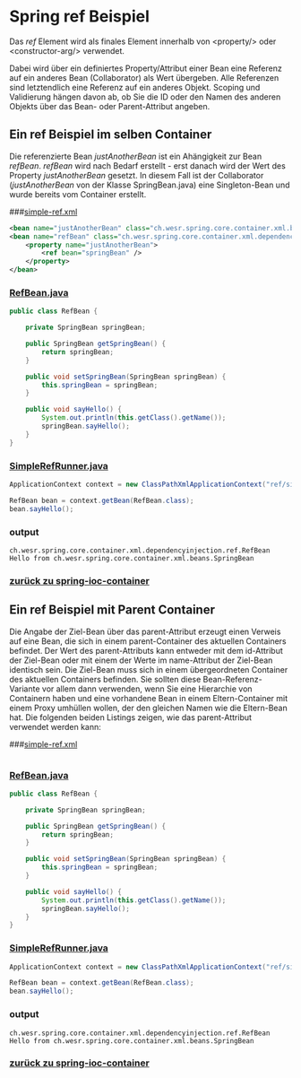 # Spring ref Beispiel

Das *ref* Element wird als finales Element innerhalb von \<property/> oder \<constructor-arg/> verwendet.

Dabei wird über ein definiertes Property/Attribut einer Bean eine Referenz auf ein anderes Bean (Collaborator) als Wert übergeben.
Alle Referenzen sind letztendlich eine Referenz auf ein anderes Objekt. Scoping und Validierung hängen davon ab, 
ob Sie die ID oder den Namen des anderen Objekts über das Bean- oder Parent-Attribut angeben.

## Ein ref Beispiel im selben Container
Die referenzierte Bean *justAnotherBean* ist ein Ahängigkeit zur Bean *refBean*.
*refBean* wird nach Bedarf erstellt - erst danach wird der Wert des Property *justAnotherBean* gesetzt.
In diesem Fall ist der Collaborator (*justAnotherBean* von der Klasse SpringBean.java) eine Singleton-Bean und wurde bereits vom Container erstellt.

###[simple-ref.xml](../../../src/main/resources/ref/simple-ref.xml)
```xml
<bean name="justAnotherBean" class="ch.wesr.spring.core.container.xml.beans.SpringBean" />
<bean name="refBean" class="ch.wesr.spring.core.container.xml.dependencyinjection.ref.RefBean">
    <property name="justAnotherBean">
        <ref bean="springBean" />
    </property>
</bean>
```

### [RefBean.java](../../../src/main/java/ch/wesr/spring/core/container/xml/dependencyinjection/ref/RefBean.java)
````java
public class RefBean {

    private SpringBean springBean;

    public SpringBean getSpringBean() {
        return springBean;
    }

    public void setSpringBean(SpringBean springBean) {
        this.springBean = springBean;
    }

    public void sayHello() {
        System.out.println(this.getClass().getName());
        springBean.sayHello();
    }
}
````

### [SimpleRefRunner.java](../../../src/main/java/ch/wesr/spring/core/container/xml/dependencyinjection/ref/SimpleRefRunner.java)
````java
ApplicationContext context = new ClassPathXmlApplicationContext("ref/simple-ref.xml");

RefBean bean = context.getBean(RefBean.class);
bean.sayHello();
````

### output
````text
ch.wesr.spring.core.container.xml.dependencyinjection.ref.RefBean
Hello from ch.wesr.spring.core.container.xml.beans.SpringBean
````


### [zurück zu spring-ioc-container](../../../spring-ioc-container.md)

## Ein ref Beispiel mit Parent Container

Die Angabe der Ziel-Bean über das parent-Attribut erzeugt einen Verweis auf eine Bean, die sich in einem parent-Container
des aktuellen Containers befindet. Der Wert des parent-Attributs kann entweder mit dem id-Attribut der Ziel-Bean oder
mit einem der Werte im name-Attribut der Ziel-Bean identisch sein. Die Ziel-Bean muss sich in einem 
übergeordneten Container des aktuellen Containers befinden. 
Sie sollten diese Bean-Referenz-Variante vor allem dann verwenden, wenn Sie eine Hierarchie von Containern haben 
und eine vorhandene Bean in einem Eltern-Container mit einem Proxy umhüllen wollen, der den gleichen Namen wie 
die Eltern-Bean hat. Die folgenden beiden Listings zeigen, wie das parent-Attribut verwendet werden kann:

###[simple-ref.xml](../../../src/main/resources/ref/simple-ref.xml)
```xml

```

### [RefBean.java](../../../src/main/java/ch/wesr/spring/core/container/xml/dependencyinjection/ref/RefBean.java)
````java
public class RefBean {

    private SpringBean springBean;

    public SpringBean getSpringBean() {
        return springBean;
    }

    public void setSpringBean(SpringBean springBean) {
        this.springBean = springBean;
    }

    public void sayHello() {
        System.out.println(this.getClass().getName());
        springBean.sayHello();
    }
}
````

### [SimpleRefRunner.java](../../../src/main/java/ch/wesr/spring/core/container/xml/dependencyinjection/ref/SimpleRefRunner.java)
````java
ApplicationContext context = new ClassPathXmlApplicationContext("ref/simple-ref.xml");

RefBean bean = context.getBean(RefBean.class);
bean.sayHello();
````

### output
````text
ch.wesr.spring.core.container.xml.dependencyinjection.ref.RefBean
Hello from ch.wesr.spring.core.container.xml.beans.SpringBean
````


### [zurück zu spring-ioc-container](../../../spring-ioc-container.md)
